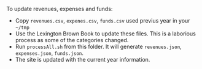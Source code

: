 To update revenues, expenses and funds:
* Copy `revenues.csv`, `expenes.csv`, `funds.csv` used previus year in your `~/tmp`
* Use the Lexington Brown Book to update these files. This is a laborious process as some of the categories changed.
* Run `processAll.sh` from this folder. It will generate `revenues.json`, `expenses.json`, `funds.json`.
* The site is updated with the current year information.
